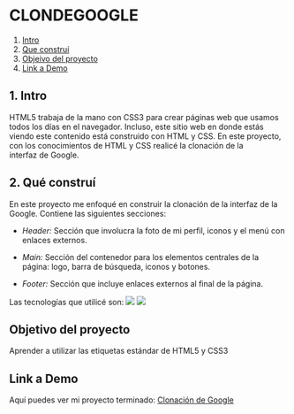 # CLONDEGOOGLE

1. [Intro](#)
2. [Que construí](#)
3. [Objeivo del proyecto](#)
4. [Link a Demo](#)

## 1. Intro
HTML5 trabaja de la mano con CSS3 para crear páginas web que usamos todos los días en el navegador. Incluso, este sitio web en donde estás viendo este contenido está construido con HTML y CSS. En este proyecto, con los conocimientos de HTML y CSS realicé la clonación de la interfaz de Google.

## 2. Qué construí
En este proyecto me enfoqué en construir la clonación de la interfaz de la Google.
Contiene las siguientes secciones:

* *Header:* Sección que involucra la foto de mi perfil, iconos y el menú con enlaces externos.

* *Main:* Sección del contenedor para los elementos centrales de la página: logo, barra de búsqueda, iconos y botones.

* *Footer:* Sección que incluye enlaces externos al final de la página.


Las tecnologías que utilicé son:
<img src="https://img.shields.io/badge/HTML5-E34F26?style=for-the-badge&logo=html5&logoColor=white" />
<img src="https://img.shields.io/badge/CSS3-1572B6?style=for-the-badge&logo=css3&logoColor=white" />

## Objetivo del proyecto
Aprender a utilizar las etiquetas estándar de HTML5 y CSS3

## Link a Demo
Aquí puedes ver mi proyecto terminado: [Clonación de Google](https://clondegoogle-beta.vercel.app/)
